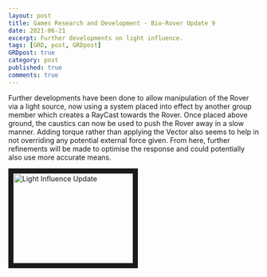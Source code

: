 ```yaml
---
layout: post
title: Games Research and Development - Bio-Rover Update 9
date: 2021-06-21
excerpt: Further developments on light influence.
tags: [GRD, post, GRDpost]
GRDpost: true
category: post
published: true
comments: true
---
```

Further developments have been done to allow manipulation of the Rover via a light source, now using a system placed into effect by another group member which creates a RayCast towards the Rover. Once placed above ground, the caustics can now be used to push the Rover away in a slow manner. Adding torque rather than applying the Vector also seems to help in not overriding any potential external force given. From here, further refinements will be made to optimise the response and could potentially also use more accurate means.

<a href="http://www.youtube.com/watch?feature=player_embedded&v=o0wxYHYmKy4" target="_blank"><img src="http://img.youtube.com/vi/o0wxYHYmKy4/0.jpg" alt="Light Influence Update" width="240" height="180" border="10" /></a>